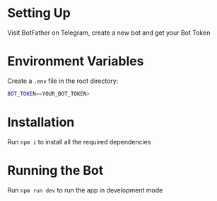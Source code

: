 # Setting Up

Visit BotFather on Telegram, create a new bot and get your Bot Token

# Environment Variables

Create a `.env` file in the root directory:

```bash
BOT_TOKEN=<YOUR_BOT_TOKEN>
```

# Installation

Run `npm i` to install all the required dependencies

# Running the Bot

Run `npm run dev` to run the app in development mode
